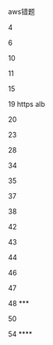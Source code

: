 aws错题

4

6

10

11

15

19 https alb

20

23

28

34

35

37 

38

42

43

44

46

47

48 ***

50

54 ****